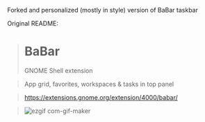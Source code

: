 Forked and personalized (mostly in style) version of BaBar taskbar

Original README:

> # BaBar
> GNOME Shell extension

> App grid, favorites, workspaces & tasks in top panel

> https://extensions.gnome.org/extension/4000/babar/

> ![ezgif com-gif-maker](https://user-images.githubusercontent.com/23138504/115955697-72373f00-a4f8-11eb-8bcb-059d920de888.gif)
